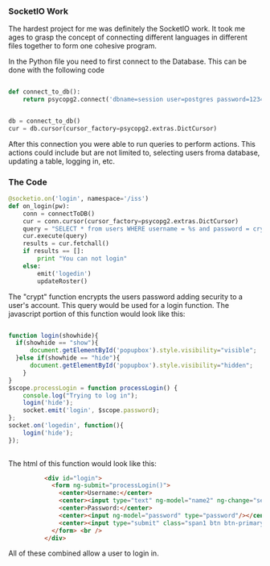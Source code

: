 ### SocketIO Work
The hardest project for me was definitely the SocketIO work. It took me ages to grasp the concept of connecting different languages in different files together to form one cohesive program. 

In the Python file you need to first connect to the Database. This can be done with the following code
``` Python

def connect_to_db():
    return psycopg2.connect('dbname=session user=postgres password=1234 host=localhost')

```
``` Python

db = connect_to_db()
cur = db.cursor(cursor_factory=psycopg2.extras.DictCursor)

```
After this connection you were able to run queries to perform actions. This actions could include but are not limited to, selecting users froma database, updating a table, logging in, etc. 

### The Code

``` Python
@socketio.on('login', namespace='/iss')
def on_login(pw):
    conn = connectToDB()
    cur = conn.cursor(cursor_factory=psycopg2.extras.DictCursor)
    query = "SELECT * from users WHERE username = %s and password = crypt(%s, password)"
    cur.execute(query)
    results = cur.fetchall()
    if results == []:
        print "You can not login"
    else:
        emit('logedin')
        updateRoster() 

```
The "crypt" function encrypts the users password adding security to a user's account. This query would be used for a login function. The javascript portion of this function would look like this:
``` JavaScript 

function login(showhide){
  if(showhide == "show"){
      document.getElementById('popupbox').style.visibility="visible";
  }else if(showhide == "hide"){
      document.getElementById('popupbox').style.visibility="hidden"; 
    }
}
$scope.processLogin = function processLogin() {
    console.log("Trying to log in");
    login('hide');
    socket.emit('login', $scope.password);
};
socket.on('logedin', function(){
    login('hide');
});
    
```
The html of this function would look like this: 
``` html
          <div id="login">
            <form ng-submit="processLogin()">
              <center>Username:</center>
              <center><input type="text" ng-model="name2" ng-change="setName2()" placeholder="Username"/></center>
              <center>Password:</center>
              <center><input ng-model="password" type="password"/></center>
              <center><input type="submit" class="span1 btn btn-primary" value="Send" ng-disabled="!password"></center>
            </form> <br />
          </div>
```

All of these combined allow a user to login in. 
